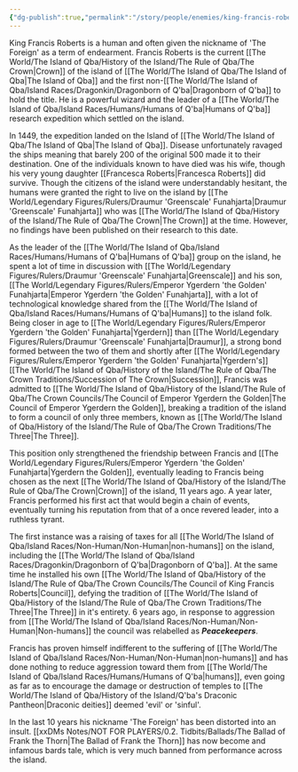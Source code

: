 ```yaml
---
{"dg-publish":true,"permalink":"/story/people/enemies/king-francis-roberts/"}
---
```


King Francis Roberts is a human and often given the nickname of 'The Foreign' as a term of endearment. Francis Roberts is the current [[The World/The Island of Qba/History of the Island/The Rule of Qba/The Crown\|Crown]] of the island of [[The World/The Island of Qba/The Island of Qba\|The Island of Qba]] and the first non-[[The World/The Island of Qba/Island Races/Dragonkin/Dragonborn of Q'ba\|Dragonborn of Q'ba]] to hold the title. He is a powerful wizard and the leader of a [[The World/The Island of Qba/Island Races/Humans/Humans of Q'ba\|Humans of Q'ba]] research expedition which settled on the island. 

In 1449, the expedition landed on the Island of [[The World/The Island of Qba/The Island of Qba\|The Island of Qba]]. Disease unfortunately ravaged the ships meaning that barely 200 of the original 500 made it to their destination. One of the individuals known to have died was his wife, though his very young daughter [[Francesca Roberts\|Francesca Roberts]] did survive. Though the citizens of the island were understandably hesitant, the humans were granted the right to live on the island by [[The World/Legendary Figures/Rulers/Draumur 'Greenscale' Funahjarta\|Draumur 'Greenscale' Funahjarta]] who was [[The World/The Island of Qba/History of the Island/The Rule of Qba/The Crown\|The Crown]] at the time. However, no findings have been published on their research to this date.

As the leader of the [[The World/The Island of Qba/Island Races/Humans/Humans of Q'ba\|Humans of Q'ba]] group on the island, he spent a lot of time in discussion with [[The World/Legendary Figures/Rulers/Draumur 'Greenscale' Funahjarta\|Greenscale]] and his son, [[The World/Legendary Figures/Rulers/Emperor Ygerdern 'the Golden' Funahjarta\|Emperor Ygerdern 'the Golden' Funahjarta]], with a lot of technological knowledge shared from the [[The World/The Island of Qba/Island Races/Humans/Humans of Q'ba\|Humans]] to the island folk. Being closer in age to [[The World/Legendary Figures/Rulers/Emperor Ygerdern 'the Golden' Funahjarta\|Ygerdern]] than [[The World/Legendary Figures/Rulers/Draumur 'Greenscale' Funahjarta\|Draumur]], a strong bond formed between the two of them and shortly after [[The World/Legendary Figures/Rulers/Emperor Ygerdern 'the Golden' Funahjarta\|Ygerdern's]] [[The World/The Island of Qba/History of the Island/The Rule of Qba/The Crown Traditions/Succession of The Crown\|Succession]], Francis was admitted to [[The World/The Island of Qba/History of the Island/The Rule of Qba/The Crown Councils/The Council of Emperor Ygerdern the Golden\|The Council of Emperor Ygerdern the Golden]], breaking a tradition of the island to form a council of only three members, known as [[The World/The Island of Qba/History of the Island/The Rule of Qba/The Crown Traditions/The Three\|The Three]]. 

This position only strengthened the friendship between Francis and [[The World/Legendary Figures/Rulers/Emperor Ygerdern 'the Golden' Funahjarta\|Ygerdern the Golden]], eventually leading to Francis being chosen as the next [[The World/The Island of Qba/History of the Island/The Rule of Qba/The Crown\|Crown]] of the island, 11 years ago. A year later, Francis performed his first act that would begin a chain of events, eventually turning his reputation from that of a once revered leader, into a ruthless tyrant. 

The first instance was a raising of taxes for all [[The World/The Island of Qba/Island Races/Non-Human/Non-Human\|non-humans]] on the island, including the [[The World/The Island of Qba/Island Races/Dragonkin/Dragonborn of Q'ba\|Dragonborn of Q'ba]]. At the same time he installed his own [[The World/The Island of Qba/History of the Island/The Rule of Qba/The Crown Councils/The Council of King Francis Roberts\|Council]], defying the tradition of [[The World/The Island of Qba/History of the Island/The Rule of Qba/The Crown Traditions/The Three\|The Three]] in it's entirety. 6 years ago, in response to aggression from [[The World/The Island of Qba/Island Races/Non-Human/Non-Human\|Non-humans]] the council was relabelled as ***Peacekeepers***. 

Francis has proven himself indifferent to the suffering of [[The World/The Island of Qba/Island Races/Non-Human/Non-Human\|non-humans]] and has done nothing to reduce aggression toward them from [[The World/The Island of Qba/Island Races/Humans/Humans of Q'ba\|humans]], even going as far as to encourage the damage or destruction of temples to [[The World/The Island of Qba/History of the Island/Q'ba's Draconic Pantheon\|Draconic deities]] deemed 'evil' or 'sinful'.

In the last 10 years his nickname 'The Foreign' has been distorted into an insult. [[xxDMs Notes/NOT FOR PLAYERS/0.2. Tidbits/Ballads/The Ballad of Frank the Thorn\|The Ballad of Frank the Thorn]] has now become and infamous bards tale, which is very much banned from performance across the island.
